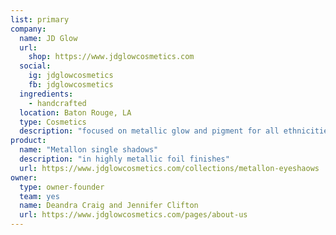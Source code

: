 ```yaml
---
list: primary
company:
  name: JD Glow
  url:
    shop: https://www.jdglowcosmetics.com
  social:
    ig: jdglowcosmetics
    fb: jdglowcosmetics
  ingredients:
    - handcrafted
  location: Baton Rouge, LA
  type: Cosmetics
  description: "focused on metallic glow and pigment for all ethnicities"
product:
  name: "Metallon single shadows"
  description: "in highly metallic foil finishes"
  url: https://www.jdglowcosmetics.com/collections/metallon-eyeshaows
owner:
  type: owner-founder
  team: yes
  name: Deandra Craig and Jennifer Clifton
  url: https://www.jdglowcosmetics.com/pages/about-us
---
```

